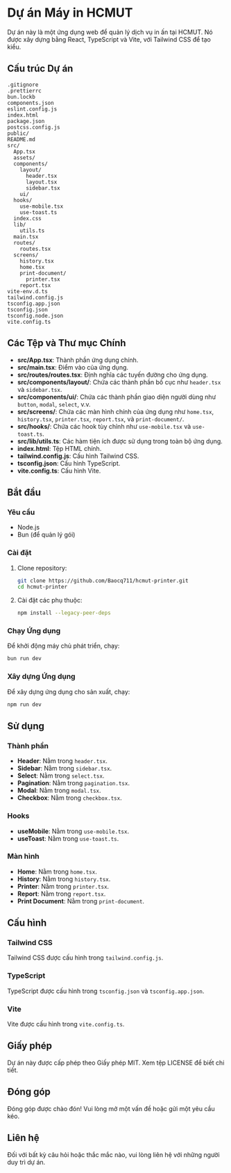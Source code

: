 # Dự án Máy in HCMUT

Dự án này là một ứng dụng web để quản lý dịch vụ in ấn tại HCMUT. Nó được xây dựng bằng React, TypeScript và Vite, với Tailwind CSS để tạo kiểu.

## Cấu trúc Dự án

```
.gitignore
.prettierrc
bun.lockb
components.json
eslint.config.js
index.html
package.json
postcss.config.js
public/
README.md
src/
  App.tsx
  assets/
  components/
    layout/
      header.tsx
      layout.tsx
      sidebar.tsx
    ui/
  hooks/
    use-mobile.tsx
    use-toast.ts
  index.css
  lib/
    utils.ts
  main.tsx
  routes/
    routes.tsx
  screens/
    history.tsx
    home.tsx
    print-document/
      printer.tsx
    report.tsx
vite-env.d.ts
tailwind.config.js
tsconfig.app.json
tsconfig.json
tsconfig.node.json
vite.config.ts
```

## Các Tệp và Thư mục Chính

- **src/App.tsx**: Thành phần ứng dụng chính.
- **src/main.tsx**: Điểm vào của ứng dụng.
- **src/routes/routes.tsx**: Định nghĩa các tuyến đường cho ứng dụng.
- **src/components/layout/**: Chứa các thành phần bố cục như `header.tsx` và `sidebar.tsx`.
- **src/components/ui/**: Chứa các thành phần giao diện người dùng như `button`, `modal`, `select`, v.v.
- **src/screens/**: Chứa các màn hình chính của ứng dụng như `home.tsx`, `history.tsx`, `printer.tsx`, `report.tsx`, và `print-document/`.
- **src/hooks/**: Chứa các hook tùy chỉnh như `use-mobile.tsx` và `use-toast.ts`.
- **src/lib/utils.ts**: Các hàm tiện ích được sử dụng trong toàn bộ ứng dụng.
- **index.html**: Tệp HTML chính.
- **tailwind.config.js**: Cấu hình Tailwind CSS.
- **tsconfig.json**: Cấu hình TypeScript.
- **vite.config.ts**: Cấu hình Vite.

## Bắt đầu

### Yêu cầu

- Node.js
- Bun (để quản lý gói)

### Cài đặt

1. Clone repository:
   ```sh
   git clone https://github.com/Baocq711/hcmut-printer.git
   cd hcmut-printer
   ```
2. Cài đặt các phụ thuộc:
   ```sh
   npm install --legacy-peer-deps
   ```

### Chạy Ứng dụng

Để khởi động máy chủ phát triển, chạy:

```sh
bun run dev
```

### Xây dựng Ứng dụng

Để xây dựng ứng dụng cho sản xuất, chạy:

```sh
npm run dev 
```


## Sử dụng

### Thành phần

- **Header**: Nằm trong `header.tsx`.
- **Sidebar**: Nằm trong `sidebar.tsx`.
- **Select**: Nằm trong `select.tsx`.
- **Pagination**: Nằm trong `pagination.tsx`.
- **Modal**: Nằm trong `modal.tsx`.
- **Checkbox**: Nằm trong `checkbox.tsx`.

### Hooks

- **useMobile**: Nằm trong `use-mobile.tsx`.
- **useToast**: Nằm trong `use-toast.ts`.

### Màn hình

- **Home**: Nằm trong `home.tsx`.
- **History**: Nằm trong `history.tsx`.
- **Printer**: Nằm trong `printer.tsx`.
- **Report**: Nằm trong `report.tsx`.
- **Print Document**: Nằm trong `print-document`.

## Cấu hình

### Tailwind CSS

Tailwind CSS được cấu hình trong `tailwind.config.js`.

### TypeScript

TypeScript được cấu hình trong `tsconfig.json` và `tsconfig.app.json`.

### Vite

Vite được cấu hình trong `vite.config.ts`.

## Giấy phép

Dự án này được cấp phép theo Giấy phép MIT. Xem tệp LICENSE để biết chi tiết.

## Đóng góp

Đóng góp được chào đón! Vui lòng mở một vấn đề hoặc gửi một yêu cầu kéo.

## Liên hệ

Đối với bất kỳ câu hỏi hoặc thắc mắc nào, vui lòng liên hệ với những người duy trì dự án.
